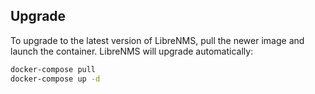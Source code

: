 ## Upgrade

To upgrade to the latest version of LibreNMS, pull the newer image and launch the container. LibreNMS will upgrade automatically:

```bash
docker-compose pull
docker-compose up -d
```
